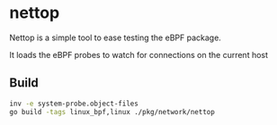 # nettop

Nettop is a simple tool to ease testing the eBPF package.

It loads the eBPF probes to watch for connections on the current host

## Build

```bash
inv -e system-probe.object-files
go build -tags linux_bpf,linux ./pkg/network/nettop
```
